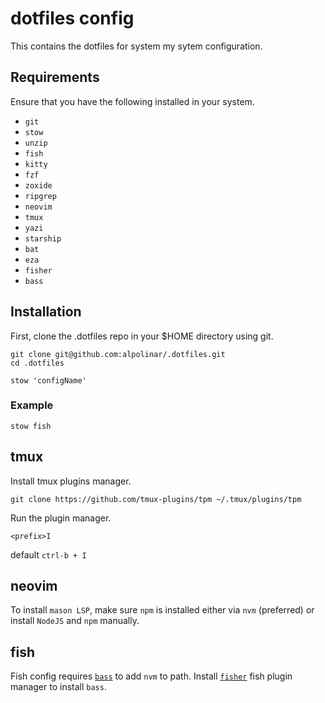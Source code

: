# dotfiles config
This contains the dotfiles for system my sytem configuration.

## Requirements
Ensure that you have the following installed in your system.
 - `git`
 - `stow`
 - `unzip`
 - `fish`
 - `kitty`
 - `fzf`
 - `zoxide`
 - `ripgrep`
 - `neovim`
 - `tmux`
 - `yazi`
 - `starship`
 - `bat`
 - `eza`
 - `fisher`
 - `bass`

## Installation
First, clone the .dotfiles repo in your $HOME directory using git.
```
git clone git@github.com:alpolinar/.dotfiles.git
cd .dotfiles
```
```
stow 'configName'
```
### Example
```
stow fish
```
## tmux
Install tmux plugins manager.
```
git clone https://github.com/tmux-plugins/tpm ~/.tmux/plugins/tpm
```
Run the plugin manager.
```
<prefix>I
```
default `ctrl-b + I`

## neovim
To install `mason LSP`, make sure `npm` is installed either via `nvm` (preferred) or install `NodeJS` and `npm` manually.

## fish
Fish config requires [`bass`](https://github.com/edc/bass) to add `nvm` to path. Install [`fisher`](https://github.com/jorgebucaran/fisher) fish plugin manager to install `bass`. 
